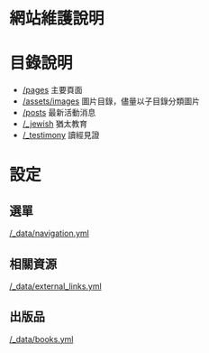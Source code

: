 # 網站維護說明

# 目錄說明
* [/pages](/pages)
主要頁面
* [/assets/images](/assets/images)
圖片目錄，儘量以子目錄分類圖片
* [/posts](/posts)
最新活動消息
* [/_jewish](/_jewish)
猶太教育
* [/_testimony](/_testimony)
讀經見證



# 設定
## 選單
[/_data/navigation.yml](/_data/navigation.yml)

## 相關資源
[/_data/external_links.yml](/_data/external_links.yml)
## 出版品
[/_data/books.yml](/_data/books.yml)